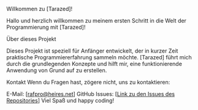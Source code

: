 Willkommen zu [Tarazed]!

Hallo und herzlich willkommen zu meinem ersten Schritt in die Welt der Programmierung mit [Tarazed]!


Über dieses Projekt

Dieses Projekt ist speziell für Anfänger entwickelt, der in kurzer Zeit praktische Programmiererfahrung sammeln möchte. [Tarazed] führt mich durch die grundlegenden Konzepte und hilft mir, eine funktionierende Anwendung von Grund auf zu erstellen.




Kontakt
Wenn du Fragen hast, zögere nicht, uns zu kontaktieren:

E-Mail: [rafpro@heires.net]
GitHub Issues: [[Link zu den Issues des Repositories](https://github.com/Toddless/Tarazed/issues)]
Viel Spaß und happy coding!